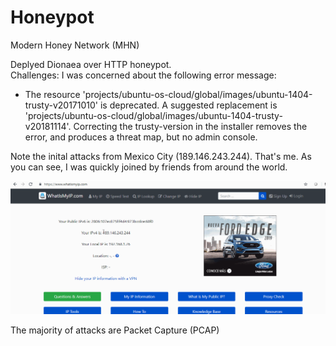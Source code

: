 # Honeypot
Modern Honey Network (MHN)

Deplyed Dionaea over HTTP honeypot.  
Challenges: I was concerned about the following error message:
 - The resource 'projects/ubuntu-os-cloud/global/images/ubuntu-1404-trusty-v20171010' is deprecated. A suggested replacement is 'projects/ubuntu-os-cloud/global/images/ubuntu-1404-trusty-v20181114'.
Correcting the trusty-version in the installer removes the error, and produces a threat map, but no admin console.

Note the inital attacks from Mexico City (189.146.243.244).  That's me.  As you can see, I was quickly joined by friends from around the world.

<img src="https://github.com/adamhoek/Honeypot/blob/master/Week%209%20Honeypot.gif" width="800">

The majority of attacks are Packet Capture (PCAP)
